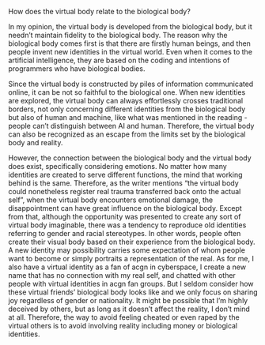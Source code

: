 How does the virtual body relate to the biological body?

In my opinion, the virtual body is developed from the biological body, but it needn’t maintain fidelity to the biological body. The reason why the biological body comes first is that there are firstly human beings, and then people invent new identities in the virtual world. Even when it comes to the artificial intelligence, they are based on the coding and intentions of programmers who have biological bodies. 

 Since the virtual body is constructed by piles of information communicated online, it can be not so faithful to the biological one. When new identities are explored, the virtual body can always effortlessly crosses traditional borders, not only concerning different identities from the biological body but also of human and machine, like what was mentioned in the reading - people can’t distinguish between AI and human. Therefore, the virtual body can also be recognized as an escape from the limits set by the biological body and reality.
 
However, the connection between the biological body and the virtual body does exist, specifically considering emotions. No matter how many identities are created to serve different functions, the mind that working behind is the same. Therefore, as the writer mentions “the virtual body could nonetheless register real trauma transferred back onto the actual self”, when the virtual body encounters emotional damage, the disappointment can have great influence on the biological body. Except from that, although the opportunity was presented to create any sort of virtual body imaginable, there was a tendency to reproduce old identities referring to gender and racial stereotypes. In other words, people often create their visual body based on their experience from the biological body. A new identity may possibility carries some expectation of whom people want to become or simply portraits a representation of the real. As for me, I also have a virtual identity as a fan of acgn in cyberspace, I create a new name that has no connection with my real self, and chatted with other people with virtual identities in acgn fan groups. But I seldom consider how these virtual friends’ biological body looks like and we only focus on sharing joy regardless of gender or nationality. It might be possible that I’m highly deceived by others, but as long as it doesn’t affect the reality, I don’t mind at all. Therefore, the way to avoid feeling cheated or even raped by the virtual others is to avoid involving reality including money or biological identities.